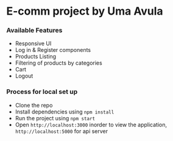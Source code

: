 # E-comm project by Uma Avula

### Available Features 

- Responsive UI
- Log in & Register components
- Products Listing
- Filtering of products by categories
- Cart
- Logout

### Process for local set up

- Clone the repo
- Install dependencies using `npm install`
- Run the project using `npm start`
- Open `http://localhost:3000` inorder to view the application, `http://localhost:5000` for api server







